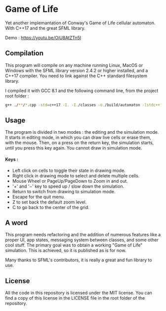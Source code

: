 # Game of Life
Yet another implemantation of Conway's Game of Life cellular automaton.
With C++17 and the great SFML library.

Demo : https://youtu.be/OiU8AtZTn5I


## Compilation
This program will compile on any machine running Linux, MacOS or Windows with the SFML library version 2.4.2 or higher installed, and a C++17 compiler.
You need to link against the C++ standard filesystem library.

I compiled it with GCC 8.1 and the following command line, from the project root folder :

```bash
g++ ./**/*.cpp -std=c++17 -I. -I./classes -o./build/automaton -lstdc++fs -lsfml-graphics-d -lsfml-window-d -lsfml-system-d
```


## Usage
The program is divided in two modes : the editing and the simulation mode. It starts in editing mode, in which you can draw live cells or erase them, with the mouse. Then, on a press on the return key, the simulation starts, until you press this key again. You cannot draw in simulation mode.

#### Keys : 
+ Left click on cells to toggle their state in drawing mode.
+ Right click in drawing mode to select and delete multiple cells.
+ Mouse Wheel or PageUp/PageDown to Zoom in and out.
+ '+' and '−' key to speed up / slow down the simulation.
+ Return to switch from drawing to simulation mode.
+ Escape for the quit menu.
+ Z to set back the default zoom level.
+ C to go back to the center of the grid.


## A word
This program needs refactoring and the addition of numerous features like a proper UI, app states, messaging system between classes, and some other cool stuff.
The primary goal was to obtain a working "Game of Life" simulation. This is achieved, so it is published as is for now.

Many thanks to SFML's contributors, it is really a great and fun library to use.


## License
All the code in this repository is licensed under the MIT license. You can find a copy of this license in the LICENSE file in the root folder of the repository.
